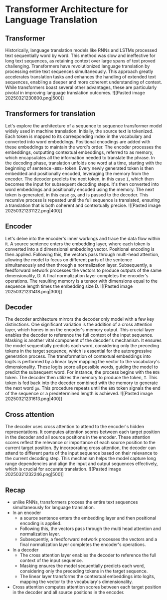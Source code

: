 # Transformer Architecture for Language Translation

## Transformer
Historically, language translation models like RNNs and LSTMs processed text sequentially word by word.
This method was slow and ineffective for long text sequences, as retaining context over large spans of text proved challenging.
Transformers have revolutionized language translation by processing entire text sequences simultaneously.
This approach greatly accelerates translation tasks and enhances the handling of extended text sequences, enabling a deeper and more coherent understanding of context.
While transformers boast several other advantages, these are particularly pivotal in improving language translation outcomes.
![[Pasted image 20250321230800.png|500]]

## Transformers for translation
Let's explore the architecture of a sequence to sequence transformer model widely used in machine translation.
Initially, the source text is tokenized.
Each token is mapped to its corresponding index in the vocabulary and converted into word embeddings.
Positional encodings are added with these embeddings to maintain the word's order.
The encoder processes the embeddings, outputting contextual embeddings, referred to as memory, which encapsulates all the information needed to translate the phrase.
In the decoding phase, translation unfolds one word at a time, starting with the beginning of sentence `<BOS>` token.
Every newly generated token is then embedded and positionally encoded, leveraging the memory from the encoder.
The decoder predicts the next token, in this case `I`, which then becomes the input for subsequent decoding steps.
It's then converted into word embeddings and positionally encoded using the memory.
The next token is generated, in this case `go`, and is passed to the decoder.
This recursive process is repeated until the full sequence is translated, ensuring a translation that is both coherent and contextually precise.
![[Pasted image 20250321231122.png|400]]

## Encoder
Let's delve into the encoder's inner workings and trace the data flow within it.
A source sentence enters the embedding layer, where each token is converted into a d dimensional embedding vector.
Positional encoding is then applied.
Following this, the vectors pass through multi-head attention, allowing the model to focus on different parts of the sentence simultaneously and then through a normalization layer.
Subsequently, a feedforward network processes the vectors to produce outputs of the same dimensionality, D.
A final normalization layer completes the encoder's operations.
The resulting memory is a tensor with dimensions equal to the sequence length times the embedding size D.
![[Pasted image 20250321231418.png|300]]

## Decoder
The decoder architecture mirrors the decoder only model with a few key distinctions.
One significant variation is the addition of a cross attention layer, which hones in on the encoder's memory output.
This crucial layer enables the decoder to reference the full context of the input sequence.
Masking is another vital component of the decoder's mechanism.
It ensures the model sequentially predicts each word, considering only the preceding tokens in the target sequence, which is essential for the autoregressive generation process.
The transformation of contextual embeddings into logits is performed by a linear layer mapping the vector to the vocabulary's dimensionality.
These logits score all possible words, guiding the model to predict the subsequent word.
For instance, the process begins with the `BOS` token.
The decoder then utilizes the memory to produce the token, `I`.
This token is fed back into the decoder combined with the memory to generate the next word `go`.
This procedure repeats until the `EOS` token signals the end of the sequence or a predetermined length is achieved.
![[Pasted image 20250321231613.png|400]]

## Cross attention
The decoder uses cross attention to attend to the encoder's hidden representations.
It computes attention scores between each target position in the decoder and all source positions in the encoder.
These attention scores reflect the relevance or importance of each source position to the current target position.
By incorporating cross attention, the decoder can attend to different parts of the input sequence based on their relevance to the current decoding step.
This mechanism helps the model capture long range dependencies and align the input and output sequences effectively, which is crucial for accurate translation.
![[Pasted image 20250321232246.png|500]]
## Recap
- unlike RNNs, transformers process the entire text sequences simultaneously for language translation.
- In an encoder
	- a source sentence enters the embedding layer and then positional encoding is applied.
	- Following this, the vectors pass through the multi head attention and normalization layer.
	- Subsequently, a feedforward network processes the vectors and a final normalization layer completes the encoder's operations.
- In a decoder
	- The cross attention layer enables the decoder to reference the full context of the input sequence.
	- Masking ensures the model sequentially predicts each word, considering only the preceding tokens in the target sequence.
	- The linear layer transforms the contextual embeddings into logits, mapping the vector to the vocabulary's dimensionality.
- Cross attention computes attention scores between each target position in the decoder and all source positions in the encoder.